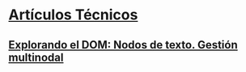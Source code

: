 # [Artículos Técnicos](index.md)
## [Explorando el DOM: Nodos de texto. Gestión multinodal](DOM_Nodos-de-texto_Gestión-multinodal.md)
